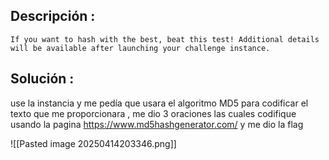 
## Descripción :
	If you want to hash with the best, beat this test! Additional details will be available after launching your challenge instance.

## Solución :
use la instancia y me pedía que usara el algoritmo MD5 para codificar el texto que me proporcionara , me dio 3 oraciones las cuales codifique usando la pagina https://www.md5hashgenerator.com/ y me dio la flag 

![[Pasted image 20250414203346.png]]